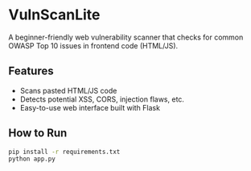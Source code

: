 # VulnScanLite

A beginner-friendly web vulnerability scanner that checks for common OWASP Top 10 issues in frontend code (HTML/JS).

## Features

- Scans pasted HTML/JS code
- Detects potential XSS, CORS, injection flaws, etc.
- Easy-to-use web interface built with Flask

## How to Run

```bash
pip install -r requirements.txt
python app.py
